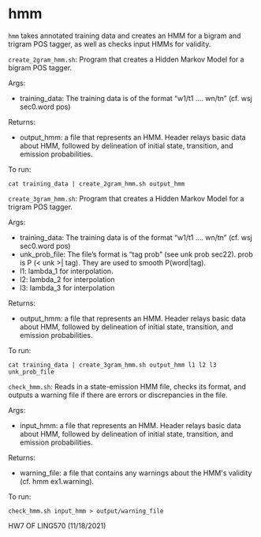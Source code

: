 # hmm
```hmm``` takes annotated training data and creates an HMM for a bigram and trigram POS tagger, as well as checks input HMMs for validity. 

```create_2gram_hmm.sh```: Program that creates a Hidden Markov Model for a bigram POS tagger.

Args: 
* training_data: The training data is of the format “w1/t1 .... wn/tn” (cf. wsj sec0.word pos)

Returns: 
* output_hmm: a file that represents an HMM. Header relays basic data about HMM, followed by delineation of initial state, transition, and emission probabilities. 

To run: 
```
cat training_data | create_2gram_hmm.sh output_hmm
```

```create_3gram_hmm.sh```: Program that creates a Hidden Markov Model for a trigram POS tagger.

Args: 
* training_data: The training data is of the format “w1/t1 .... wn/tn” (cf. wsj sec0.word pos)
* unk_prob_file: The file’s format is “tag prob” (see unk prob sec22). prob is P (< unk >| tag). They are used to smooth P(word|tag). 
* l1: lambda_1 for interpolation. 
* l2: lambda_2 for interpolation
* l3: lambda_3 for interpolation

Returns: 
* output_hmm: a file that represents an HMM. Header relays basic data about HMM, followed by delineation of initial state, transition, and emission probabilities. 

To run: 
```
cat training_data | create_3gram_hmm.sh output_hmm l1 l2 l3 unk_prob_file

```

```check_hmm.sh```: Reads in a state-emission HMM file, checks its format, and outputs a warning file if there are errors or discrepancies in the file. 

Args: 
* input_hmm: a file that represents an HMM. Header relays basic data about HMM, followed by delineation of initial state, transition, and emission probabilities.

Returns: 
* warning_file: a file that contains any warnings about the HMM's validity (cf. hmm ex1.warning). 

To run: 
```
check_hmm.sh input_hmm > output/warning_file
```

HW7 OF LING570 (11/18/2021)